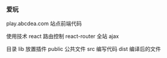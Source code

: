 ### 爱玩
play.abcdea.com
站点前端代码

使用技术
react
路由控制
react-router
 全站 ajax

目录
lib 放置插件
public 公共文件
src 编写代码
dist 编译后的文件

